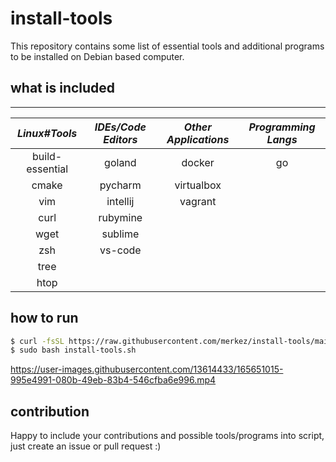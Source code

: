 # install-tools

This repository contains some list of essential tools and additional programs to be installed on Debian based computer.

## what is included 

---

| **_Linux#Tools_** | **_IDEs/Code Editors_** | **_Other Applications_** | **_Programming Langs_** |
|:-----------------:|:-----------------------:|:------------------------:|:-----------------------:|
|  build-essential  |          goland         |          docker          |            go           |
|       cmake       |         pycharm         |        virtualbox        |                         |
|        vim        |         intellij        |          vagrant         |                         |
|        curl       |         rubymine        |                          |                         |
|        wget       |         sublime         |                          |                         |
|        zsh        |         vs-code         |                          |                         |
|        tree       |                         |                          |                         |
|        htop       |                         |                          |                         |


## how to run 

```bash
$ curl -fsSL https://raw.githubusercontent.com/merkez/install-tools/main/install-tools.sh -o install-tools.sh
$ sudo bash install-tools.sh
```


https://user-images.githubusercontent.com/13614433/165651015-995e4991-080b-49eb-83b4-546cfba6e996.mp4



## contribution

Happy to include your contributions and possible tools/programs into script, just create an issue or pull request :) 

